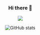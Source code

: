<div align="center">

### Hi there 👋

![](https://komarev.com/ghpvc/?username=your-github-username)

![GitHub stats](https://github-readme-stats.vercel.app/api?username=serhiiherasymiuk&show_icons=true&theme=github_dark)

<!--
**serhiiherasymiuk/serhiiherasymiuk** is a ✨ _special_ ✨ repository because its `README.md` (this file) appears on your GitHub profile.

Here are some ideas to get you started:

- 🔭 I’m currently working on ...
- 🌱 I’m currently learning ...
- 👯 I’m looking to collaborate on ...
- 🤔 I’m looking for help with ...
- 💬 Ask me about ...
- 📫 How to reach me: ...
- 😄 Pronouns: ...
- ⚡ Fun fact: ...
-->

</div>
